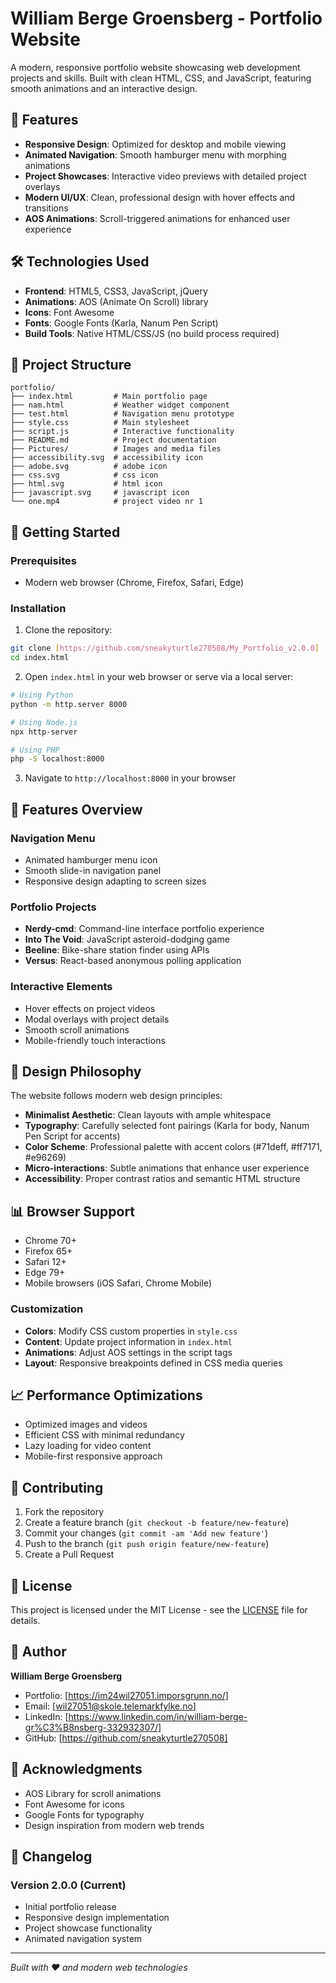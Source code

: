 
# William Berge Groensberg - Portfolio Website

A modern, responsive portfolio website showcasing web development projects and skills. Built with clean HTML, CSS, and JavaScript, featuring smooth animations and an interactive design.

## 🌟 Features

- **Responsive Design**: Optimized for desktop and mobile viewing
- **Animated Navigation**: Smooth hamburger menu with morphing animations
- **Project Showcases**: Interactive video previews with detailed project overlays
- **Modern UI/UX**: Clean, professional design with hover effects and transitions
- **AOS Animations**: Scroll-triggered animations for enhanced user experience

## 🛠️ Technologies Used

- **Frontend**: HTML5, CSS3, JavaScript, jQuery
- **Animations**: AOS (Animate On Scroll) library
- **Icons**: Font Awesome
- **Fonts**: Google Fonts (Karla, Nanum Pen Script)
- **Build Tools**: Native HTML/CSS/JS (no build process required)

## 📁 Project Structure

```
portfolio/
├── index.html         # Main portfolio page
├── nam.html           # Weather widget component
├── test.html          # Navigation menu prototype
├── style.css          # Main stylesheet
├── script.js          # Interactive functionality
├── README.md          # Project documentation
├── Pictures/          # Images and media files
├── accessibility.svg  # accessibility icon
├── adobe.svg          # adobe icon
├── css.svg            # css icon
├── html.svg           # html icon
├── javascript.svg     # javascript icon
└── one.mp4            # project video nr 1

```

## 🚀 Getting Started

### Prerequisites

- Modern web browser (Chrome, Firefox, Safari, Edge)

### Installation

1. Clone the repository:
```bash
git clone [https://github.com/sneakyturtle270508/My_Portfolio_v2.0.0]
cd index.html
```

2. Open `index.html` in your web browser or serve via a local server:
```bash
# Using Python
python -m http.server 8000

# Using Node.js
npx http-server

# Using PHP
php -S localhost:8000
```

3. Navigate to `http://localhost:8000` in your browser

## 📱 Features Overview

### Navigation Menu
- Animated hamburger menu icon
- Smooth slide-in navigation panel
- Responsive design adapting to screen sizes

### Portfolio Projects
- **Nerdy-cmd**: Command-line interface portfolio experience
- **Into The Void**: JavaScript asteroid-dodging game
- **Beeline**: Bike-share station finder using APIs
- **Versus**: React-based anonymous polling application

### Interactive Elements
- Hover effects on project videos
- Modal overlays with project details
- Smooth scroll animations
- Mobile-friendly touch interactions

## 🎨 Design Philosophy

The website follows modern web design principles:

- **Minimalist Aesthetic**: Clean layouts with ample whitespace
- **Typography**: Carefully selected font pairings (Karla for body, Nanum Pen Script for accents)
- **Color Scheme**: Professional palette with accent colors (#71deff, #ff7171, #e96269)
- **Micro-interactions**: Subtle animations that enhance user experience
- **Accessibility**: Proper contrast ratios and semantic HTML structure

## 📊 Browser Support

- Chrome 70+
- Firefox 65+
- Safari 12+
- Edge 79+
- Mobile browsers (iOS Safari, Chrome Mobile)

### Customization

- **Colors**: Modify CSS custom properties in `style.css`
- **Content**: Update project information in `index.html`
- **Animations**: Adjust AOS settings in the script tags
- **Layout**: Responsive breakpoints defined in CSS media queries

## 📈 Performance Optimizations

- Optimized images and videos
- Efficient CSS with minimal redundancy
- Lazy loading for video content
- Mobile-first responsive approach

## 🤝 Contributing

1. Fork the repository
2. Create a feature branch (`git checkout -b feature/new-feature`)
3. Commit your changes (`git commit -am 'Add new feature'`)
4. Push to the branch (`git push origin feature/new-feature`)
5. Create a Pull Request

## 📄 License

This project is licensed under the MIT License - see the [LICENSE](LICENSE) file for details.

## 👤 Author

**William Berge Groensberg**
- Portfolio: [https://im24wil27051.imporsgrunn.no/]
- Email: [wil27051@skole.telemarkfylke.no]
- LinkedIn: [https://www.linkedin.com/in/william-berge-gr%C3%B8nsberg-332932307/]
- GitHub: [https://github.com/sneakyturtle270508]

## 🙏 Acknowledgments

- AOS Library for scroll animations
- Font Awesome for icons
- Google Fonts for typography
- Design inspiration from modern web trends

## 📝 Changelog

### Version 2.0.0 (Current)
- Initial portfolio release
- Responsive design implementation
- Project showcase functionality
- Animated navigation system

---

*Built with ❤️ and modern web technologies*
